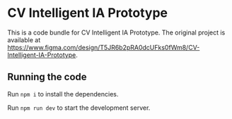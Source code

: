 
  # CV Intelligent IA Prototype

  This is a code bundle for CV Intelligent IA Prototype. The original project is available at https://www.figma.com/design/T5JR6b2pRA0dcUFks0fWm8/CV-Intelligent-IA-Prototype.

  ## Running the code

  Run `npm i` to install the dependencies.

  Run `npm run dev` to start the development server.
  